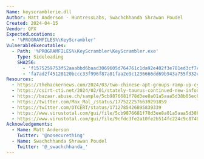 ```yaml
---
Name: keyscramblerie.dll
Author: Matt Anderson - HuntressLabs, Swachchhanda Shrawan Poudel
Created: 2024-04-15
Vendor: QFX
ExpectedLocations:
  - '%PROGRAMFILES%\KeyScrambler'
VulnerableExecutables:
  - Path: '%PROGRAMFILES%\KeyScrambler\KeyScrambler.exe'
    Type: Sideloading
    SHA256:
      - 'f1575259753f52aaabbd6baad3069605d764761c1da92e402f3e781ed3cf7cea'
      - 'fa7ad2f45128120bccc33f996f87a81faa2e9c1236666dd69b943a755f332eb1'
Resources:
  - https://thehackernews.com/2024/03/two-chinese-apt-groups-ramp-up-cyber.html
  - https://csirt-cti.net/2024/02/01/stately-taurus-continued-new-information-on-cyberespionage-attacks-against-myanmar-military-junta/
  - https://bazaar.abuse.ch/sample/5cb9876681f78d3ee8a01a5aaa5d38b05ec81edc48b09e3865b75c49a2187831/
  - https://twitter.com/Max_Mal_/status/1775222576639291859
  - https://twitter.com/DTCERT/status/1712785426895839339
  - https://www.virustotal.com/gui/file/5cb9876681f78d3ee8a01a5aaa5d38b05ec81edc48b09e3865b75c49a2187831/details
  - https://www.virustotal.com/gui/file/9cfdc3fe2a10fe2b514fc224c9c8740e1de039d90b9c17f85b64ff29d4a4ebb1
Acknowledgements:
  - Name: Matt Anderson
    Twitter: '@nosecurething'
  - Name: Swachchhanda Shrawan Poudel
    Twitter: '@_swachchhanda_'
---
```


